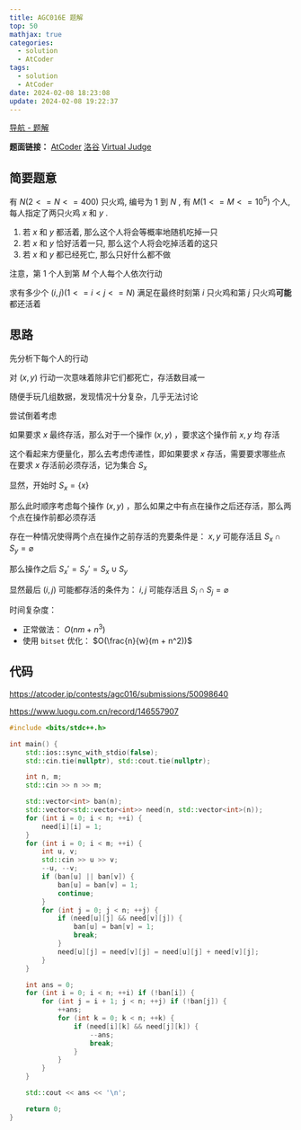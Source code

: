 ```yaml
---
title: AGC016E 题解
top: 50
mathjax: true
categories:
  - solution
  - AtCoder
tags:
  - solution
  - AtCoder
date: 2024-02-08 18:23:08
update: 2024-02-08 19:22:37
---
```


[导航 - 题解](/guide-solution/)

**题面链接：** [AtCoder](https://atcoder.jp/contests/agc016/tasks/agc016_e) [洛谷](https://www.luogu.com.cn/problem/AT_agc016_e) [Virtual Judge](https://vjudge.net/problem/Atcoder-agc016_e)

## 简要题意

有 $N(2<=N<=400)$ 只火鸡, 编号为 $1$ 到 $N$ , 有 $M(1<=M<=10^5)$ 个人, 每人指定了两只火鸡 $x$ 和 $y$ .  

1. 若 $x$ 和 $y$ 都活着, 那么这个人将会等概率地随机吃掉一只  
2. 若 $x$ 和 $y$ 恰好活着一只, 那么这个人将会吃掉活着的这只  
3. 若 $x$ 和 $y$ 都已经死亡, 那么只好什么都不做  

注意，第 $1$ 个人到第 $M$ 个人每个人依次行动  

求有多少个 $(i,j)(1<=i<j<=N)$ 满足在最终时刻第 $i$ 只火鸡和第 $j$ 只火鸡**可能**都还活着

## 思路

先分析下每个人的行动

对 $(x,y)$ 行动一次意味着除非它们都死亡，存活数目减一

随便手玩几组数据，发现情况十分复杂，几乎无法讨论

尝试倒着考虑

如果要求 $x$ 最终存活，那么对于一个操作 $(x, y)$ ，要求这个操作前 $x, y$ 均 存活

这个看起来方便量化，那么去考虑传递性，即如果要求 $x$ 存活，需要要求哪些点在要求 $x$ 存活前必须存活，记为集合 $S_x$

显然，开始时 $S_x = \left\{ x \right\}$

那么此时顺序考虑每个操作 $(x, y)$ ，那么如果之中有点在操作之后还存活，那么两个点在操作前都必须存活

存在一种情况使得两个点在操作之前存活的充要条件是： $x, y$ 可能存活且 $S_x \cap S_y = \varnothing$

那么操作之后 $S_x' = S_y' = S_x \cup S_y$

显然最后 $(i,j)$ 可能都存活的条件为： $i, j$ 可能存活且 $S_i \cap S_j = \varnothing$

时间复杂度：

- 正常做法： $O(nm + n^3)$
- 使用 `bitset` 优化： $O(\frac{n}{w}(m + n^2))$

## 代码

<https://atcoder.jp/contests/agc016/submissions/50098640>

<https://www.luogu.com.cn/record/146557907>

```cpp
#include <bits/stdc++.h>

int main() {
    std::ios::sync_with_stdio(false);
    std::cin.tie(nullptr), std::cout.tie(nullptr);

    int n, m;
    std::cin >> n >> m;

    std::vector<int> ban(n);
    std::vector<std::vector<int>> need(n, std::vector<int>(n));
    for (int i = 0; i < n; ++i) {
        need[i][i] = 1;
    }
    for (int i = 0; i < m; ++i) {
        int u, v;
        std::cin >> u >> v;
        --u, --v;
        if (ban[u] || ban[v]) {
            ban[u] = ban[v] = 1;
            continue;
        }
        for (int j = 0; j < n; ++j) {
            if (need[u][j] && need[v][j]) {
                ban[u] = ban[v] = 1;
                break;
            }
            need[u][j] = need[v][j] = need[u][j] + need[v][j];
        }
    }

    int ans = 0;
    for (int i = 0; i < n; ++i) if (!ban[i]) {
        for (int j = i + 1; j < n; ++j) if (!ban[j]) {
            ++ans;
            for (int k = 0; k < n; ++k) {
                if (need[i][k] && need[j][k]) {
                    --ans;
                    break;
                }
            }
        }
    }

    std::cout << ans << '\n';

    return 0;
}

```
